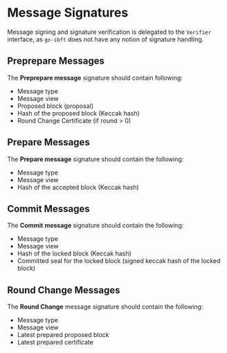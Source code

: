 # Message Signatures

Message signing and signature verification is delegated to the `Verifier` interface, as `go-ibft` does not have any
notion of signature handling.

## Preprepare Messages

The **Preprepare message** signature should contain following:

- Message type
- Message view
- Proposed block (proposal)
- Hash of the proposed block (Keccak hash)
- Round Change Certificate (if round > 0)

## Prepare Messages

The **Prepare message** signature should contain the following:

- Message type
- Message view
- Hash of the accepted block (Keccak hash)

## Commit Messages

The **Commit message** signature should contain the following:

- Message type
- Message view
- Hash of the locked block (Keccak hash)
- Committed seal for the locked block (signed keccak hash of the locked block)

## Round Change Messages

The **Round Change** message signature should contain the following:

- Message type
- Message view
- Latest prepared proposed block
- Latest prepared certificate
